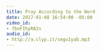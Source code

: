 ```yaml
---
title: Pray According to the Word
date: 2017-01-08 16:54:00 -05:00
video_id:
- 7boFIhyRA2s
audio_id:
- http://a.clyp.it/segu1yab.mp3
---
```


